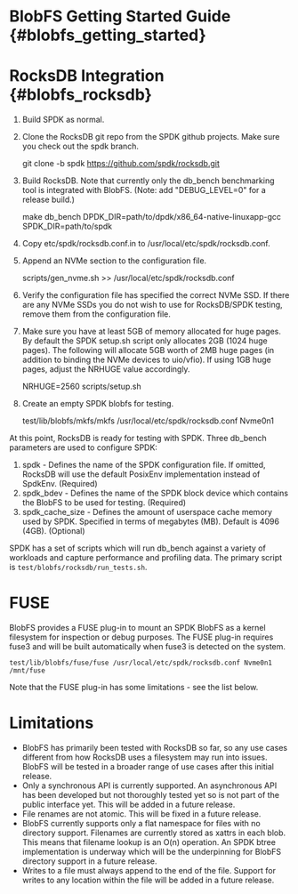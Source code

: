 # BlobFS Getting Started Guide {#blobfs_getting_started}

# RocksDB Integration {#blobfs_rocksdb}

1. Build SPDK as normal.

2. Clone the RocksDB git repo from the SPDK github projects.  Make sure you check out the spdk branch.

	git clone -b spdk https://github.com/spdk/rocksdb.git

3. Build RocksDB.  Note that currently only the db_bench benchmarking tool is integrated with BlobFS.
   (Note: add "DEBUG_LEVEL=0" for a release build.)

	make db_bench DPDK_DIR=path/to/dpdk/x86_64-native-linuxapp-gcc SPDK_DIR=path/to/spdk

4. Copy etc/spdk/rocksdb.conf.in to /usr/local/etc/spdk/rocksdb.conf.

5. Append an NVMe section to the configuration file.

	scripts/gen_nvme.sh >> /usr/local/etc/spdk/rocksdb.conf

6. Verify the configuration file has specified the correct NVMe SSD.  If there are any NVMe SSDs you do not wish to use for RocksDB/SPDK testing, remove them from the configuration file.
7. Make sure you have at least 5GB of memory allocated for huge pages.  By default the SPDK setup.sh script only allocates 2GB (1024 huge pages).  The following will allocate 5GB worth of 2MB huge pages (in addition to binding the NVMe devices to uio/vfio).  If using 1GB huge pages, adjust the NRHUGE value accordingly.

	NRHUGE=2560 scripts/setup.sh

8. Create an empty SPDK blobfs for testing.

	test/lib/blobfs/mkfs/mkfs /usr/local/etc/spdk/rocksdb.conf Nvme0n1

At this point, RocksDB is ready for testing with SPDK.  Three db_bench parameters are used to configure SPDK:

1. spdk - Defines the name of the SPDK configuration file.  If omitted, RocksDB will use the default PosixEnv implementation
   instead of SpdkEnv. (Required)
2. spdk_bdev - Defines the name of the SPDK block device which contains the BlobFS to be used for testing. (Required)
3. spdk_cache_size - Defines the amount of userspace cache memory used by SPDK.  Specified in terms of megabytes (MB).
   Default is 4096 (4GB).  (Optional)

SPDK has a set of scripts which will run db_bench against a variety of workloads and capture performance and profiling
data.  The primary script is `test/blobfs/rocksdb/run_tests.sh`.

# FUSE

BlobFS provides a FUSE plug-in to mount an SPDK BlobFS as a kernel filesystem for inspection or debug purposes.
The FUSE plug-in requires fuse3 and will be built automatically when fuse3 is detected on the system.

	test/lib/blobfs/fuse/fuse /usr/local/etc/spdk/rocksdb.conf Nvme0n1 /mnt/fuse

Note that the FUSE plug-in has some limitations - see the list below.

# Limitations

* BlobFS has primarily been tested with RocksDB so far, so any use cases different from how RocksDB uses a filesystem
  may run into issues.  BlobFS will be tested in a broader range of use cases after this initial release.
* Only a synchronous API is currently supported.  An asynchronous API has been developed but not thoroughly tested
  yet so is not part of the public interface yet.  This will be added in a future release.
* File renames are not atomic.  This will be fixed in a future release.
* BlobFS currently supports only a flat namespace for files with no directory support.  Filenames are currently stored
  as xattrs in each blob.  This means that filename lookup is an O(n) operation.  An SPDK btree implementation is
  underway which will be the underpinning for BlobFS directory support in a future release.
* Writes to a file must always append to the end of the file.  Support for writes to any location within the file
  will be added in a future release.
